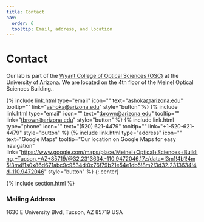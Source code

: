 ```yaml
---
title: Contact
nav:
  order: 6
  tooltip: Email, address, and location
---
```


# <i class="fas fa-envelope"></i>Contact

Our lab is part of the [Wyant College of Optical Sciences (OSC)](https://www.optics.arizona.edu/) at the University of Arizona.
We are located on the 4th floor of the Meinel Optical Sciences Building..

{%
  include link.html
  type="email"
  icon=""
  text="ashoka@arizona.edu"
  tooltip=""
  link="ashoka@arizona.edu"
  style="button"
%}
{%
  include link.html
  type="email"
  icon=""
  text="tbrown@arizona.edu"
  tooltip=""
  link="tbrown@arizona.edu"
  style="button"
%}
{%
  include link.html
  type="phone"
  icon=""
  text="(520) 621-4479"
  tooltip=""
  link="+1-520-621-4479"
  style="button"
%}
{%
  include link.html
  type="address"
  icon=""
  text="Google Maps"
  tooltip="Our location on Google Maps for easy navigation"
  link="https://www.google.com/maps/place/Meinel+Optical+Sciences+Building,+Tucson,+AZ+85719/@32.2313634,-110.9472046,17z/data=!3m1!4b1!4m5!3m4!1s0x86d671abc9c9534d:0x76f79b21e54e1db5!8m2!3d32.2313634!4d-110.9472046"
  style="button"
%}
{:.center}

{% include section.html %}

### <i class="fas fa-mail-bulk"></i>Mailing Address

1630 E University Blvd,
Tucson, AZ 85719
USA
